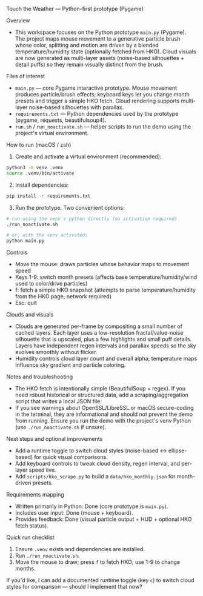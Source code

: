 
Touch the Weather — Python-first prototype (Pygame)

Overview
- This workspace focuses on the Python prototype `main.py` (Pygame). The project maps mouse movement to a generative particle brush whose color, splitting and motion are driven by a blended temperature/humidity state (optionally fetched from HKO). Cloud visuals are now generated as multi-layer assets (noise-based silhouettes + detail puffs) so they remain visually distinct from the brush.

Files of interest
- `main.py` — core Pygame interactive prototype. Mouse movement produces particle/brush effects; keyboard keys let you change month presets and trigger a simple HKO fetch. Cloud rendering supports multi-layer noise-based silhouettes with parallax.
- `requirements.txt` — Python dependencies used by the prototype (pygame, requests, beautifulsoup4).
- `run.sh` / `run_noactivate.sh` — helper scripts to run the demo using the project's virtual environment.

How to run (macOS / zsh)
1. Create and activate a virtual environment (recommended):

```bash
python3 -m venv .venv
source .venv/bin/activate
```

2. Install dependencies:

```bash
pip install -r requirements.txt
```

3. Run the prototype. Two convenient options:

```bash
# run using the venv's python directly (no activation required)
./run_noactivate.sh

# or, with the venv activated:
python main.py
```

Controls
- Move the mouse: draws particles whose behavior maps to movement speed
- Keys 1-9: switch month presets (affects base temperature/humidity/wind used to color/drive particles)
- f: fetch a simple HKO snapshot (attempts to parse temperature/humidity from the HKO page; network required)
- Esc: quit

Clouds and visuals
- Clouds are generated per-frame by compositing a small number of cached layers. Each layer uses a low-resolution fractal/value-noise silhouette that is upscaled, plus a few highlights and small puff details. Layers have independent regen intervals and parallax speeds so the sky evolves smoothly without flicker.
- Humidity controls cloud layer count and overall alpha; temperature maps influence sky gradient and particle coloring.

Notes and troubleshooting
- The HKO fetch is intentionally simple (BeautifulSoup + regex). If you need robust historical or structured data, add a scraping/aggregation script that writes a local JSON file.
- If you see warnings about OpenSSL/LibreSSL or macOS secure-coding in the terminal, they are informational and should not prevent the demo from running. Ensure you run the demo with the project's venv Python (use `./run_noactivate.sh` if unsure).

Next steps and optional improvements
- Add a runtime toggle to switch cloud styles (noise-based <-> ellipse-based) for quick visual comparisons.
- Add keyboard controls to tweak cloud density, regen interval, and per-layer speed live.
- Add `scripts/hko_scrape.py` to build a `data/hko_monthly.json` for month-driven presets.

Requirements mapping
- Written primarily in Python: Done (core prototype is `main.py`).
- Includes user input: Done (mouse + keyboard).
- Provides feedback: Done (visual particle output + HUD + optional HKO fetch status).

Quick run checklist
1. Ensure `.venv` exists and dependencies are installed.
2. Run `./run_noactivate.sh`.
3. Move the mouse to draw; press `f` to fetch HKO; use 1-9 to change months.

If you'd like, I can add a documented runtime toggle (key `c`) to switch cloud styles for comparison — should I implement that now?

